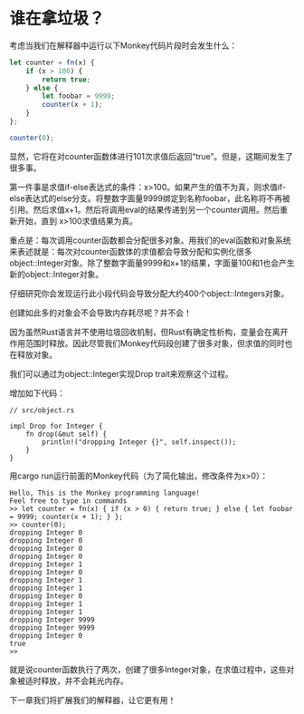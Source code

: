 # 谁在拿垃圾？

考虑当我们在解释器中运行以下Monkey代码片段时会发生什么：
```js
let counter = fn(x) { 
    if (x > 100) {
        return true; 
    } else {
        let foobar = 9999;
        counter(x + 1); 
    }
}; 

counter(0);
```

显然，它将在对counter函数体进行101次求值后返回“true”。但是，这期间发生了很多事。

第一件事是求值if-else表达式的条件：x>100。如果产生的值不为真，则求值if-else表达式的else分支。将整数字面量9999绑定到名称foobar，此名称将不再被引用。然后求值x+1。然后将调用eval的结果传递到另一个counter调用。然后重新开始，直到 x>100求值结果为真。

重点是：每次调用counter函数都会分配很多对象。用我们的eval函数和对象系统来表述就是：每次对counter函数体的求值都会导致分配和实例化很多object::Integer对象。除了整数字面量9999和x+1的结果，字面量100和1也会产生新的object::Integer对象。

仔细研究你会发现运行此小段代码会导致分配大约400个object::Integers对象。

创建如此多的对象会不会导致内存耗尽呢？并不会！

因为虽然Rust语言并不使用垃圾回收机制，但Rust有确定性析构，变量会在离开作用范围时释放。因此尽管我们Monkey代码段创建了很多对象，但求值的同时也在释放对象。

我们可以通过为object::Integer实现Drop trait来观察这个过程。

增加如下代码：
```rust,noplaypen
// src/object.rs

impl Drop for Integer {
    fn drop(&mut self) {
        println!("dropping Integer {}", self.inspect());
    }
}
```

用cargo run运行前面的Monkey代码（为了简化输出，修改条件为x>0）：
```
Hello, This is the Monkey programming language!
Feel free to type in commands
>> let counter = fn(x) { if (x > 0) { return true; } else { let foobar = 9999; counter(x + 1); } };
>> counter(0);
dropping Integer 0
dropping Integer 0
dropping Integer 0
dropping Integer 0
dropping Integer 1
dropping Integer 0
dropping Integer 1
dropping Integer 1
dropping Integer 0
dropping Integer 1
dropping Integer 1
dropping Integer 9999
dropping Integer 9999
dropping Integer 0
true
>>
```
就是说counter函数执行了两次，创建了很多Integer对象，在求值过程中，这些对象被适时释放，并不会耗光内存。

下一章我们将扩展我们的解释器，让它更有用！